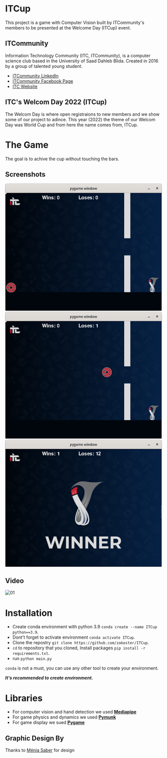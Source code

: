 
# ITCup

This project is a game with Computer Vision built by ITCommunity's members to be presented at the Welcome Day (ITCup) event.
## ITCommunity
Information Technology Community (ITC, ITCommunity), is a computer science club based in the University of Saad Dahleb Blida.
Created in 2016 by a group of talented young student.

- [ITCommunity LinkedIn](https://www.linkedin.com/in/it-community-23373720a/)
- [ITCommunity Facebook Page](https://www.facebook.com/ITCBlida/)
- [ITC Website](https://itcommunity.netlify.app/)


## ITC's Welcom Day 2022 (ITCup)
The Welcom Day is where open registraions to new members and we show some of our project to adince. This year (2022) the theme of our Welcom Day was World Cup and from here the name comes from, ITCup.







# The Game
The goal is to achive the cup without touching the bars.

## Screenshots
![01](/assets/images/01.png) ![02](/assets/images/02.png)
![03](/assets/images/03.png)
## Video
![01](/assets/gif/01.gif)
# Installation
- Create conda environment with python 3.9 `conda create --name ITCup python==3.9`.
- Dont't forget to activate environment `conda activate ITCup`.
- Clone the repostry `git clone https://github.com/zakester/ITCup`.
- `cd` to repository that you cloned, Install packages `pip install -r requirements.txt`.
- run `python main.py`

`conda` is not a must, you can use any other tool to create your environment.

__*It's recommended to create environment.*__
# Libraries
- For computer vision and hand detection we used [**Mediapipe**](https://google.github.io/mediapipe/solutions/hands.html)
- For game physics and dynamics we used [**Pymunk**](http://www.pymunk.org/en/latest/)
- For game display we sued [**Pygame**](https://www.pygame.org/wiki/GettingStarted)

## Graphic Design By
Thanks to [Ménia Saber](https://www.linkedin.com/in/m%C3%A9nia-saber-71901b235/) for design 
